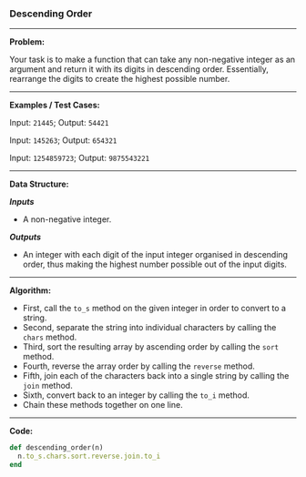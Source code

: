 ### Descending Order

---

**Problem:**  

Your task is to make a function that can take any non-negative integer as an argument and return it with its digits in descending order. Essentially, rearrange the digits to create the highest possible number.

---

**Examples / Test Cases:**  

Input: `21445`; Output: `54421`  

Input: `145263`; Output: `654321`  

Input: `1254859723`; Output: `9875543221`  

---

**Data Structure:**  

**_Inputs_**

* A non-negative integer.

**_Outputs_**

* An integer with each digit of the input integer organised in descending order, thus making the highest number possible out of the input digits.

---

**Algorithm:**  

* First, call the `to_s` method on the given integer in order to convert to a string.
* Second, separate the string into individual characters by calling the `chars` method.
* Third, sort the resulting array by ascending order by calling the `sort` method.
* Fourth, reverse the array order by calling the `reverse` method.
* Fifth, join each of the characters back into a single string by calling the `join` method.
* Sixth, convert back to an integer by calling the `to_i` method.
* Chain these methods together on one line.

---

**Code:**

```ruby
def descending_order(n)
  n.to_s.chars.sort.reverse.join.to_i
end
```

